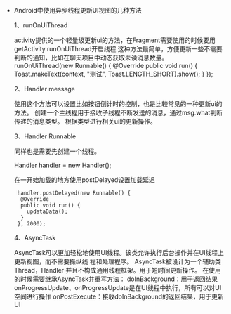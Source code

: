 * Android中使用异步线程更新UI视图的几种方法

  1、runOnUiThread
        
    activity提供的一个轻量级更新ui的方法，在Fragment需要使用的时候要用getActivity.runOnUiThread开启线程
    这种方法最简单，方便更新一些不需要判断的通知，比如在聊天项目中动态获取未读消息数量。
        runOnUiThread(new Runnable() {
         @Override
         public void run() {
             Toast.makeText(context, "测试", Toast.LENGTH_SHORT).show();
         }
        });

  2、Handler message
        
    使用这个方法可以设置比如按钮倒计时的控制，也是比较常见的一种更新ui的方法。
    创建一个主线程用于接收子线程不断发送的消息，通过msg.what判断传递的消息类型。
    根据类型进行相关ui的更新操作。

  3、Handler Runnable

    同样也是需要先创建一个线程。

    Handler handler = new Handler();
        
    在一开始加载的地方使用postDelayed设置加载延迟

       handler.postDelayed(new Runnable() {
        @Override
        public void run() {
          updataData();
        }
       }, 2000);
 
  4、AsyncTask    
   
    AsyncTask可以更加轻松地使用UI线程。该类允许执行后台操作并在UI线程上更新视图，而不需要操纵线
    程和处理程序。
    AsyncTask被设计为一个辅助类Thread，Handler 并且不构成通用线程框架。用于短时间更新操作。
    在使用的时候需要继承AsyncTask并重写方法：
        doInBackground：用于返回结果
        onProgressUpdate、onProgressUpdate是在UI线程中执行，所有可以对UI空间进行操作
        onPostExecute：接收doInBackground的返回结果，用于更新UI